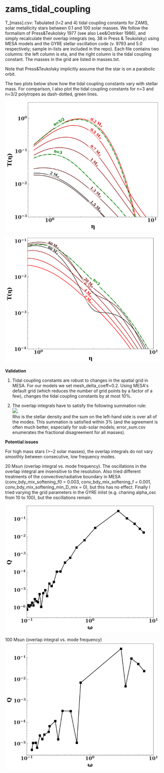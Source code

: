 # zams_tidal_coupling

T_[mass].csv: Tabulated (l=2 and 4) tidal coupling constants for ZAMS, solar metallicity stars between 0.1 and 100 solar masses. We follow the formalism of Press&Teukolsky 1977 (see also Lee&Ostriker 1986), and simply recalculate their overlap integrals (eq. 38 in Press & Teukolsky) using MESA models and the GYRE stellar oscillation code (v. 9793 and 5.0 respectively; sample in-lists are included in the repo). Each file contains two columns: the left column is eta, and the right column is the tidal coupling constant. The masses in the grid are listed in masses.txt.

Note that Press&Teukolsky implicitly assume that the star is on a parabolic orbit. 

The two plots below show how the tidal coupling constants vary with stellar mass. For comparison, I also plot the tidal coupling constants for n=3 and n=3/2 polytropes as dash-dotted, green lines.

![tc1](tc1.png?raw=true)

![tc2](tc2.png?raw=true)


**Validation**

1) Tidal coupling constants are robust to changes in the spatial grid in MESA. For our models we set mesh_delta_coeff=0.2. Using MESA's default grid (which reduces the number of grid points by a factor of a few), changes the tidal coupling constants by at most 10%. 

2) The overlap integrals have to satisfy the following summation rule:<br/>
  <img src="https://latex.codecogs.com/gif.latex?\Sigma\,Q^2=\ell(2\ell+1)\int_{0}^1\rho(r)r^{2\ell} dr" />. <br/>
  Rho is the stellar density and the sum on the left-hand side is over all of the modes.
  This summation is satisfied within 3% (and the agreement is often much better, especially for sub-solar models;       error_sum.csv enumerates the fractional disagreement for all masses).<br/>
 

**Potential issues**

For high mass stars (>~2 solar masses), the overlap integrals do not vary smoothly between consecutive, low frequency modes. 

20 Msun (overlap integral vs. mode frequency). The oscillations in the overlap integral are insensitive to the resolution. Also tried different treatments of the convective/radiative boundary in MESA (conv_bdy_mix_softening_f0 = 0.003, conv_bdy_mix_softening_f = 0.001, conv_bdy_mix_softening_min_D_mix = 0), but this has no effect. Finally I tried varying the grid parameters in the GYRE inlist (e.g. chaning alpha_osc from 10 to 100), but the oscillations remain.

![prob3](prob3.png?raw=true)

100 Msun (overlap integral vs. mode frequency)
![prob4](prob4.png?raw=true)




